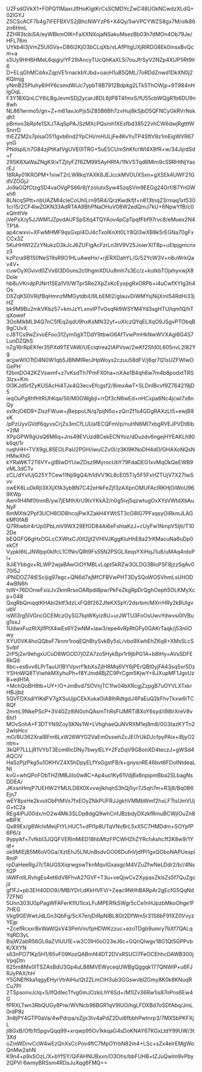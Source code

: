 U2FsdGVkX1+F0PQ11MaxrJlfHoKIgtKrCsSCMDYcZwC48UOkNCwdzXLdQ+02lGYJ
Z5CScACF7b4g7iFEFBXVS2jBhcNWYzP6+X4Qy/5wVPCYWZS8gx7M/oIk86zn6HmL
ZZHR3tcbiSA/eyWBkmOIK+FaXXNXojaNSakuMsezBb03h7dMOn4Ob79Je/HFL76m
UYkb4I3jVmZ5UIGVa+D86i2KjO3bCLqXb/vLAfPItgUXjRlRDG8Ek0msxBvQcm+a
s5Uy9HH6HMeL6qigiylYF29iAncyTUcQhKaXL5i7ouJfrSyV2NZp4XUP1iRt9lr6
D+ELqGhMCdAxZqpVE1rnackbYJbd+oaoH1uB5QML/7oRDdZnwd1DkXN0j2KQlmjg
yNmB25Pluhy6IHY6csmdWiJc7ypbT8B7912Bdpkg2LTk5ThOWjp+9T984nHIgOqL
F3Y1BXQnLCY6iLBgJevmSDj2ycarJ8DL6jlP8T4fmxS/fU55cbWQgR1b6DU9n8wh
NL861wrmo5/gn+Z+m61avJoPjs5iZ85B6Bh7zvHuj8kSjbD5QFNCyGkRVrNskdh1
pBmvo3bRpfe1SXJTAq5pPAJSzMXcPQsmh1XEsfbd38522vhCW6dwjRgtttWSnrrD
thEZZM2s7pIsaO511gvb6nd2YpCHi/mHULjFe4KvYuTP4SftV9z1mEigWVR67ynG
PNdspILh7G84zjPtKafVgUVE0ITRG+5uE5CUmShKfcrWI4X8fR+w/34JijrdSd+f
29SK6XaWaZNgK9/xTZjtyFZf6ZM995AyHRfA/1fkVSTqd6Mlm9cS9RHtNjYasrEJ
18RAy01KROPM+1viwT2rLWRkqYAXK8JEJcckMVOUXSxn+gXSEk4UWF21GdVZOGjJ
Jo9aGQfCtzgSD4vaOVgPS66r8jYzoIutxSyw45zqSVm9EEGg24Grf/B7YnGWxhfI
8LNcqSPtt+nbUAZMl4cleCoUhILrn95R4/QrzKwdkfjf+n813tnq23rmaq1xt530
1cr15/2CF4lwZGKN33AdRTAA9BhPNaOHuV08W2edQmJ7kU+6NpwYfB/c0xQmttVe
jVePxX/y5JJWM1JZpvdAUFSpSXq4TQYAov4pCpTpqfFbf97rvc8/eMuex2N4TP1A
ap4cwxvi+XFwMHMF9qsGxpl4OJ4cTxolKnXt0LY8Ql3wXB8k5rEGNa70gFxCCx3Z
5KuHHWI2ZzYNukzD3kJcJ6ZUFlgAcFzrLn3tV9V25JoierXlT8p+uEtpjgmcnxz3
kzPzra9B1S0NeS19sR9O1HLuAweHx/+rjERXDahYL/G/52YcW3V+n8uWrkQav4V+
cuwOyXGvivd0ZVx6I3D0uns2c0hgmXDUu8mh7s3Ec/z+kutkbTOjxhyxwjX8Dole
hb8uVKndpPJNrt1SEa1VIl/WTpr5Re2XpZxKcEyxpgRxORPb+i4uCwfXYIg3h4Os
DXZqKS0VRijfBqHmnzMMGytdbiU9LbEMI2/gIauvDiWMYsjNijXmI54RdHi33jHZ
bk9M9Bu2mkVKbz57+kmJzYLxnvIPTvOsqNi9WSYM4Yd3sgHTU/lqm1Q/hTqXowef
3OoMIkML94Q7nC5fEq2qdU9hxKsMN32yf+uXIczQYqELXqO9JSgvPTObqB9gCUvX
cJ8TCs9wZxvoEFoo312ym0gXTDdY9tbwG6AfTvwPmHkNwWVXAgl6G4S7LunDZQhS
nZg16rRpEKfer35PXd9TEVAW/UEciqtrea2lAPVsw/2wKf2Sfd0L605nvL2l82Yg
acjjwWIOTtD4N0W1qb5JBNMIRerJHpWoys2czuu58dFV/j6qr7Q1sUZFWlwOGePH
f2bmDO42KZVswmf+z7vKsdTh7PmFX0ha+nXAe1B4qh6w7m4b8podxtTRS3Izx+Km
0l3KJd5rfZyKUSAcHi4TJx4Q3ecvEfcgsf2/8imxAwT+SLDnIBcvf9Z764219jD5
ieqOuPg8hfHtRUhKqa/5II/M0GWgbjl+rrDf3cN6wEd+nHCxpa6Nc4jcwl7x8nQy
xx9cjO6D9+ZlszFWuw+jBeppoLN/q7pijN5o+zQrrZf1s4GDgRAXzLt5+ewjB9xK
/pPzUyvGVdf6qyvsCrjZs3mCfLUUa1ECQFmVp/nuHN6MI7xbgRVEJPVDt8Ib+2IM
XPpGPW9gUsQ6M6q+Jns49EVUzd8CekECNYoz/dDuzdv6ngejHYEAKLh90k6qt/1r
ruqhHH+TVX9gL85EOLPaU2PGH/iwuCZv0I/z3Kl9KNoDH4dO/GHAXoNQsNHMwXhG
kYRaWKT2T6VY+gIBIwDYUwZDsz9MyrocUbY79FdaDEG1xvMqOkQeEWB9vML3dCTv
zCL/dYviUjG25YTCew11Nji9gQ4/h1dVV1KL8cE05TIy5F5FxHZTUjV7X27IwSvv
owEK6Lu0kRjI3XXjXfA3ybBN7C42eHkFeZjf3zAXpnOMUFAcIRKHjOiWoU969XWp
Aem1H4Nf0tnmB/yw7jEMthXrU9lxYKkA2/n0g5ivj5qzwtugOxXYsVWtdXbAuNyF
6mMXtk2Ppf3UCH8OD8hcojPwXZakH4YWtST3cG8IG7PFxqsyOiRkmJLAGkMf0fAB
Q7Rhwblr4rUp0PbLmV9WX29EfOD84Ai6eFshtaKzJ+cUyFw1NmpV5Ijti/T102De
bEQGFQ6gHxDGLcCXWtxCJ0II2jjt2VHIVJKggKluHhE8a21rKMacuNa6uDp0xkCf
VypkI6tLJNWpp0kIfcL1CfNn/QRt9Fs55N2PSGLXeqsYXiHqJ1u8/uMAq4rdxPl+
9JiEYbbgv+RLWP2wjaBAwOiOYMBLvLqpt5kRZw3OLDO3BIoPSF8jzz5qAv070l5J
iPNiDOZ74tEScijig97egc+QN6d7xjMfCFBVwPHT3DySQoWOSVhmLsUHOD4wBN6h
tsW+76DOnwFxizJv2kmRrsoOARpdi8pw/PkFeZkgRpDrQghOeph5OLKMyXcp+048
QxgRbQmqqtKHAbi2ktf3dzLxFQ8f26ZJfeKXSpY/2dsrbm/MXrrHRy2kBUlgvubV
isWl3rg5lVGncGCEMczOySG7kpWKyiz8U+urJWTU3FoOsUwvYdwvsi0IVBug1sxJ
1UdwxFuzRtXjIfPtX4wEs6Y2wNM+law3/epe4vRpRtGFy0GAKrTaqk/j53nIiOwy
XYU0VK4hoQQbxF7knnr1roqEQhBtySvkBy5sL/vbo9XwhEhZKq8+XMs5LcS5vlbf
2rP5j2xr9ehgxUCoD8WOOD7jOZA7zo5HykBpr1r9jbPG1A+b8IHy+AVsSDFE6kQd
8bc+es6vv6LPrTauUI1BYVpvrf1kbXsZjIH8Mq6VY6jPErQBI0yjFA43sq5xr5Dz
YSHnWQ8TViwhkMXyhuPh+f8YJmd4BjZC9PrCgm5KjwY+6JXupMF1JgvUzB+edH1A
+MchQoBH8tb+UY+/O+JmBvd7SOVnjTC1fw04bXRcgjZzpgB7uOYVLXTxkrHBJjbz
5QVFDXsdiYlKdFV7gXSuUjpCEkXukaOiA8IhRdtgdJ4PaEuQ2kFhvTkxw6iTCRQf
2mmL9NkePScP+3V40Zz8iN0ohQAsmThRsFIJMRTiBXoY6syd/i98lrXreV8v6hI1
MOvSnhA+F3DTYN9ZoySKNs1W+LVhghaeQuNVRXM1ej8m8/0G3tazKYTn22wIsHcc
mO/8U362XraIBFm6LxW26WYG2VaEm0sswhZcJEl7rUkDJcfpyPAix+iBjyO2ntm+
3kQP7LLLjR1VYbT3Ecm6IcDNy7bwylELY+2FzDqV9G8onXD4teczJ+gWSd4AQCiV
HaSzPjzPkg5u1OKHVZ4X5hDpyELfYsGgstFB/k+gnysnRE46bvt6FDoINtdeaLNt
kvG+whQPoFObTHZlMBJiIo0w8C+Ap4uo1Ky61VdjBx6npipmBba2SLbagNsDDEA/
JKxsnHmjP7UEHW2YMULD8X0XvvwjIkhqhS3hQj1iyr7J5qh7m+R3j8/Bq0B6Ejn7
wEY8pxHe2kvutObPtMVs7fxEOyZNkPUFRJJgkhVMMbWmf2hxLFTtsUmVUjG+tC2a
REg4iPiJ00dx/nO2w4Mk3SLDp8dgQ9whCnfJBzbdyDXzkfRmuBCWjIOuZn8eBIFK
Qx89Ex/g8WcIxMeijFtYLHUC1+dPI1p8UTqVNvBrL5xX5C7HMDdm+SOYpfP6P6/z
9ypyikf+7vfkbI3JQQFVERInMiED18hbMtzFPCWHZhZYRchAshc1f2K8w9/1Yqt+
ok9MIEjB5M6oV0Ga/XztEhJ5LNUnBsdvGO06DufnVjdfPl1gxQOboNAPUesplRmP
rpDaHeeRgJ7cTAUGSXiqrwgswTknMqvIGxasgcM4VZuZfwNeLDdr2/b//4NsfI2P
IAWFnllLRvhgEs4et6dV8FhvA27GVF+T3u+veQjwCvZXypaxZklsZs5f7QuZgcjz
gf1FJ+pb3EH40DO9//MBiYDrLdKkHVFV/+Zeac9NHhBARpAr2gEcfG5QqNd7ZFN0
5Unn303U0pPagWFAFerKflU1lcxLFuMPERfkSWgr5cCe1nHJpzbMkoOhge1F7HEG
Vkg9GEWwtJdLGn3QbFg/5cX7enjDiRpNlBL8Gt2DfWm5r31S6bF91XZ0VvyzYEjp
+ZcefRcxxrBxWaWQxV43PmVm/fpHDWKzzuc+ezoTDgb9umry7bXf7QALqYqRD3yL
BsjW2abR56GL6aZVlUU1E+w2C0IH0oO23eJ6c+GQnQIwgv18G1Qt5GPPvbK/XXYN
s63nPO71Kp5H1/65vF09KozQABmf44DT2DVxRSUCI7FeOCEhhcDAWB300jVpqDtn
625m8Mx0ITSZAsBdU3Gp4uLB8MVEWyceqUWBgQggqk177QNWIP+u6FJRJyPAX/hH
Y5GNEfKka1qgyEHyrVtrAIHu/Qt2ZLmClH3ub3GGswvbIZGmy8K0k8KNuqRCu7PI
2TSpsonvJclq+5/lfQdIecTfvg0mJOzkiLhY6Sd+/M1lZv36Rw1is87nPns6Ew4G
fPRXLTwn3RbQUGy8Piw/WVNcb98BGR1qV9lUO/hgLFDXBd7oSDfAbq/JmL0rdP8z
3n8jPY4GTP0aVa/4wPdrpa/sZjjx3tv4aPdZ2Dui6fbbhPwtnrp3/7MXSbPKFXjL
jl8GxB/Ofb1t5pgvQqq99+xrqwp95Ov1kkqaG4sDoKNAY67KGxLtdY99UW/3t3Xd
oZmWDnvCcW4wEzQnXsCcPov4ftC7MpOYrbN82m4+LSc+sZx4eIrEMgWoQnMw2ahN
K9n4+p9xSOzL/X+bYfSY/QiFAHNUBxxn/O3Ohs/bbFUHB+tZJuQwlm9vPby2QPVl
6wmyBRSsm4RDsJuXqg6FMQ==

